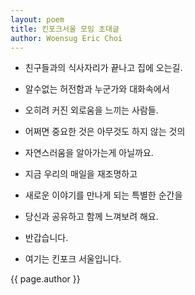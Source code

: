 ```yaml
---
layout: poem
title: 킨포크서울 모임 초대글
author: Woensug Eric Choi
---
```


- 친구들과의 식사자리가 끝나고 집에 오는길.
- 알수없는 허전함과 누군가와 대화속에서
- 오히려 커진 외로움을 느끼는 사람들.

- 어쩌면 중요한 것은 아무것도 하지 않는 것의
- 자연스러움을 알아가는게 아닐까요.

- 지금 우리의 매일을 재조명하고
- 새로운 이야기를 만나게 되는 특별한 순간을
- 당신과 공유하고 함께 느껴보려 해요.

- 반갑습니다.
- 여기는 킨포크 서울입니다.

<p class="citation">{{ page.author }}</p>
